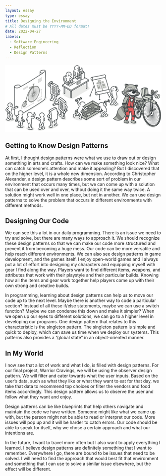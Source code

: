 ```yaml
---
layout: essay
type: essay
title: Designing the Environment
# All dates must be YYYY-MM-DD format!
date: 2022-04-27
labels:
  - Software Engineering
  - Reflection
  - Design Patterns
---
```


<img class="ui large centered image" src="../images/designpatterns.png">

## Getting to Know Design Patterns
At first, I thought design patterns were what we use to draw out or design something in arts and crafts. How can we make something look nice? What can catch someone’s attention and make it appealing? But I discovered that on the higher level, it is a whole new dimension. According to Christopher Alexander, a design pattern describes some sort of problem in our environment that occurs many times, but we can come up with a solution that can be used over and over, without doing it the same way twice. A solution might work well in one place, but not in another. We can use design patterns to solve the problem that occurs in different environments with different methods. 

## Designing Our Code
We can see this a lot in our daily programming. There is an issue we need to try and solve, but there are many ways to approach it. We should recognize these design patterns so that we can make our code more structured and prevent it from becoming a huge mess. Our code can be more versatile and help reach different environments. We can also see design patterns in game development, and the games itself. I enjoy open-world games and I always put a lot of effort into designing my characters and equipping myself with gear I find along the way. Players want to find different items, weapons, and attributes that work with their playstyle and their particular builds. Knowing how all the items and gear work together help players come up with their own strong and creative builds. 

In programming, learning about design patterns can help us to move our code up to the next level. Maybe there is another way to code a particular section? Instead of all these if/else statements, maybe we can use a switch function? Maybe we can condense this down and make it simpler? When we open up our eyes to different solutions, we can go to a higher level in developing our programs. One design pattern that relates to this characteristic is the singleton pattern. The singleton pattern is simple and quick to deploy, which can save us time when we deploy our systems. This patterns also provides a “global state” in an object-oriented manner.

## In My World
I now see that a lot of work and what I do, is filled with design patterns. For our final project, Warrior Cravings, we will be using the observer design pattern. We will filter and cater towards what the user inputs. Based on the user’s data, such as what they like or what they want to eat for that day, we take that data to recommend top choices or filter the vendors and food items accordingly. This design pattern allows us to observe the user and follow what they want and enjoy. 

Design patterns can be like blueprints that help others navigate and maintain the code we have written. Someone might like what we came up with, but the person might not be able to read or interpret our code. More issues will pop up and it will be harder to catch errors. Our code should be able to speak for itself, why we chose a certain approach and what our intentions are. 

In the future, I want to travel more often but I also want to apply everything I learned. I believe design patterns are definitely something that I want to remember. Everywhere I go, there are bound to be issues that need to be solved. I will need to find the approach that would best fit that environment and something that I can use to solve a similar issue elsewhere, but the effect will be different. 

